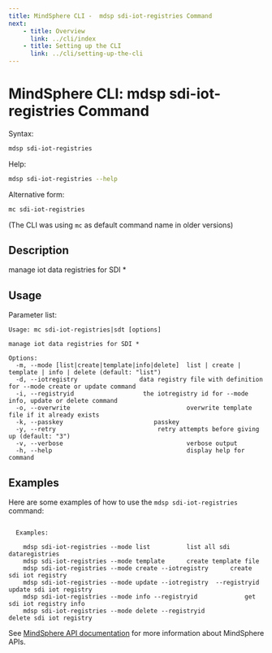 ```yaml
---
title: MindSphere CLI -  mdsp sdi-iot-registries Command
next:
    - title: Overview
      link: ../cli/index
    - title: Setting up the CLI
      link: ../cli/setting-up-the-cli
---
```


# MindSphere CLI: mdsp sdi-iot-registries Command

Syntax:

```bash
mdsp sdi-iot-registries
```

Help:

```bash
mdsp sdi-iot-registries --help
```

Alternative form:

```bash
mc sdi-iot-registries
```

(The CLI was using `mc` as default command name in older versions)

## Description

manage iot data registries for SDI *

## Usage

Parameter list:

```text
Usage: mc sdi-iot-registries|sdt [options]

manage iot data registries for SDI *

Options:
  -m, --mode [list|create|template|info|delete]  list | create | template | info | delete (default: "list")
  -d, --iotregistry                 data registry file with definition for --mode create or update command
  -i, --registryid                   the iotregistry id for --mode info, update or delete command
  -o, --overwrite                                overwrite template file if it already exists
  -k, --passkey                         passkey
  -y, --retry                            retry attempts before giving up (default: "3")
  -v, --verbose                                  verbose output
  -h, --help                                     display help for command

```

## Examples

Here are some examples of how to use the `mdsp sdi-iot-registries` command:

```text

  Examples:

    mdsp sdi-iot-registries --mode list 		 list all sdi dataregistries
    mdsp sdi-iot-registries --mode template 	 create template file
    mdsp sdi-iot-registries --mode create --iotregistry  	 create sdi iot registry
    mdsp sdi-iot-registries --mode update --iotregistry  --registryid                                                                                               		 update sdi iot registry
    mdsp sdi-iot-registries --mode info --registryid    		 get sdi iot registry info
    mdsp sdi-iot-registries --mode delete --registryid  		 delete sdi iot registry

```

See [MindSphere API documentation](https://documentation.mindsphere.io/MindSphere/apis/index.html) for more information about MindSphere APIs.